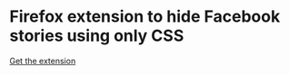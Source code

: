 # Firefox extension to hide Facebook stories using only CSS

[Get the extension](https://addons.mozilla.org/es/firefox/addon/hide-fb-stories/)
